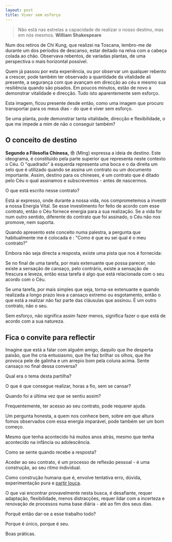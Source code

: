 ```yaml
---
layout: post
title: Viver sem esforço
---
```

>Não está nas estrelas a capacidade de realizar o nosso destino, mas em nós mesmos. **William Shakespeare**  

Num dos retiros de Chi Kung, que realizei na Toscana, lembro-me de durante um dos períodos de descanso, estar deitado na relva com a cabeça colada ao chão. Observava rebentos, de variadas plantas, de uma perspectiva o mais horizontal possível. 

Quem já passou por esta experiência, ou por observar um qualquer rebento a crescer, pode também ter observado a quantidade da vitalidade ali presente, a segurança com que avançam em direcção ao céu e mesmo sua resiliência quando são pisados. Em poucos minutos, estão de novo a demonstrar vitalidade e direcção. Tudo isto aparentemente sem esforço. 

Esta imagem, ficou presente desde então, como uma imagem que procuro transportar para os meus dias - do que é viver sem esforço. 

Se uma planta, pode demonstrar tanta vitalidade, direcção e flexibilidade, o que me impede a mim de não o conseguir também? 

## O conceito de destino

**Segundo a Filosofia Chinesa,** 命 (Mìng) expressa a ideia de destino. Este ideograma, é constituído pela parte superior que representa neste contexto o Céu. O "quadrado" à esquerda representa uma boca e o da direita um selo que é utilizado quando se assina um contrato ou um documento importante. Assim, destino para os chineses, é um contrato que é ditado pelo Céu o qual assinamos e subscrevemos - antes de nascermos. 

O que está escrito nesse contrato? 

Está ai expresso, onde durante a nossa vida, nos comprometemos a investir a nossa Energia Vital. Se esse investimento for feito de acordo com esse contrato, então o Céu fornece energia para a sua realização. Se a vida for num outro sentido, diferente do contrato que foi assinado, o Céu não nos promove, nem suporta. 

Quando apresento este conceito numa palestra, a pergunta que habitualmente me é colocada é : "Como é que eu sei qual é o meu contrato?" 

Embora não seja directa a resposta, existe uma pista que nos é fornecida:

Se no final de uma tarefa, por mais extenuante que possa parecer, não existe a sensação de cansaço, pelo contrário, existe a sensação de frescura e leveza, então essa tarefa é algo que está relacionada com o seu acordo com o Céu. 

Se uma tarefa, por mais simples que seja, torna-se extenuante e quando realizada a longo prazo leva a cansaço extremo ou esgotamento, então o que está a realizar não faz parte das cláusulas que assinou. É um outro contrato, não o seu. 

Sem esforço, não significa assim fazer menos, significa fazer o que está de acordo com a sua natureza. 

## Fica o convite para reflectir

Imagine que está a falar com alguém amigo, daquilo que lhe desperta paixão, que lhe cria entusiasmo, que lhe faz brilhar os olhos, que lhe provoca pele de galinha e um arrepio bom pela coluna acima. Sente cansaço no final dessa conversa? 

Qual era o tema desta partilha?

O que é que consegue realizar, horas a fio, sem se cansar?

Quando foi a última vez que se sentiu assim? 

Frequentemente, ter acesso ao seu contrato, pode requerer ajuda. 

Um pergunta honesta, a quem nos conhece bem, sobre em que altura fomos observados com essa energia imparável, pode também ser um bom começo. 

Mesmo que tenha acontecido há muitos anos atrás, mesmo que tenha acontecido na infância ou adolescência. 

Como se sente quando recebe a resposta?

Aceder ao seu contrato, é um processo de reflexão pessoal - é uma construção, ao seu ritmo individual.

Como construção humana que é, envolve tentativa erro, dúvida, experimentação pura e [partir louça](http://lourencoazevedo.com/2015/05/04/partir.html).

O que vai encontrar provavelmente nesta busca, é desafiante, requer adaptação, flexibilidade, menos distracções, requer lidar com a incerteza e renovação de processos numa base diária - até ao fim dos seus dias.  

Porquê então dar-se a esse trabalho todo? 
 
Porque é único, porque é seu.

Boas práticas.